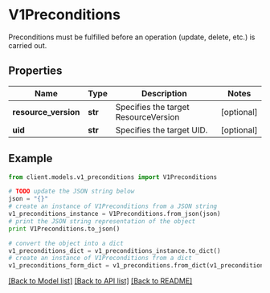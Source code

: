 # V1Preconditions

Preconditions must be fulfilled before an operation (update, delete, etc.) is carried out.

## Properties
Name | Type | Description | Notes
------------ | ------------- | ------------- | -------------
**resource_version** | **str** | Specifies the target ResourceVersion | [optional] 
**uid** | **str** | Specifies the target UID. | [optional] 

## Example

```python
from client.models.v1_preconditions import V1Preconditions

# TODO update the JSON string below
json = "{}"
# create an instance of V1Preconditions from a JSON string
v1_preconditions_instance = V1Preconditions.from_json(json)
# print the JSON string representation of the object
print V1Preconditions.to_json()

# convert the object into a dict
v1_preconditions_dict = v1_preconditions_instance.to_dict()
# create an instance of V1Preconditions from a dict
v1_preconditions_form_dict = v1_preconditions.from_dict(v1_preconditions_dict)
```
[[Back to Model list]](../README.md#documentation-for-models) [[Back to API list]](../README.md#documentation-for-api-endpoints) [[Back to README]](../README.md)


